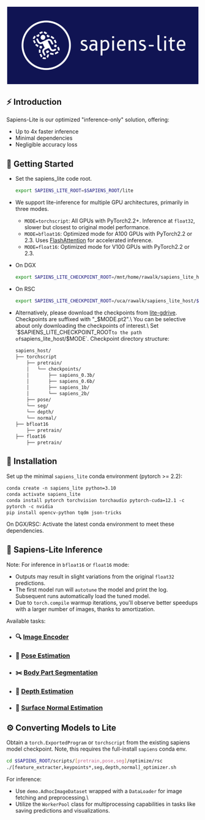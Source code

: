 
<p align="center">
  <img src="../assets/sapiens_lite_logo.png" alt="Sapiens-Lite" title="Sapiens-Lite" width="500"/>
</p>

## ⚡ Introduction
Sapiens-Lite is our optimized "inference-only" solution, offering:

- Up to 4x faster inference
- Minimal dependencies
- Negligible accuracy loss

## 🚀 Getting Started

- Set the sapiens_lite code root.
  ```bash
  export SAPIENS_LITE_ROOT=$SAPIENS_ROOT/lite
  ```

- We support lite-inference for multiple GPU architectures, primarily in three modes.
  - `MODE=torchscript`: All GPUs with PyTorch2.2+. Inference at `float32`, slower but closest to original model performance.
  - `MODE=bfloat16`: Optimized mode for A100 GPUs with PyTorch2.2 or 2.3. Uses [FlashAttention](https://github.com/Dao-AILab/flash-attention) for accelerated inference.
  - `MODE=float16`: Optimized mode for V100 GPUs with PyTorch2.2 or 2.3.

-  On DGX
    ```bash
    export SAPIENS_LITE_CHECKPOINT_ROOT=/mnt/home/rawalk/sapiens_lite_host/$MODE ## default MODE=float16
    ```

-  On RSC
    ```bash
    export SAPIENS_LITE_CHECKPOINT_ROOT=/uca/rawalk/sapiens_lite_host/$MODE ## default MODE=bfloat16
    ```

- Alternatively, please download the checkpoints from [lite-gdrive](https://drive.google.com/drive/folders/1SstdD9CjlwuiY54B83YoIZeHsc5VqvI_?usp=drive_link).\
  Checkpoints are suffixed with "_$MODE.pt2".\
  You can be selective about only downloading the checkpoints of interest.\
  Set `$SAPIENS_LITE_CHECKPOINT_ROOT` to the path of `sapiens_lite_host/$MODE`. Checkpoint directory structure:
  ```plaintext
  sapiens_host/
  ├── torchscript
      ├── pretrain/
      │   └── checkpoints/
      │       ├── sapiens_0.3b/
      │       ├── sapiens_0.6b/
      │       ├── sapiens_1b/
      │       └── sapiens_2b/
      ├── pose/
      └── seg/
      └── depth/
      └── normal/
  ├── bfloat16
      ├── pretrain/
  ├── float16
      ├── pretrain/
  ```

## 🔧 Installation
Set up the minimal `sapiens_lite` conda environment (pytorch >= 2.2):
```
conda create -n sapiens_lite python=3.10
conda activate sapiens_lite
conda install pytorch torchvision torchaudio pytorch-cuda=12.1 -c pytorch -c nvidia
pip install opencv-python tqdm json-tricks
```

On DGX/RSC: Activate the latest conda environment to meet these dependencies.

## 🌟 Sapiens-Lite Inference

Note: For inference in `bfloat16` or `float16` mode:
- Outputs may result in slight variations from the original `float32` predictions.
- The first model run will `autotune` the model and print the log. Subsequent runs automatically load the tuned model.
- Due to `torch.compile` warmup iterations, you'll observe better speedups with a larger number of images, thanks to amortization.

Available tasks:
- ###  🔍 [Image Encoder](docs/PRETRAIN_README.md)
- ### 👤 [Pose Estimation](docs/POSE_README.md)
- ### ✂️ [Body Part Segmentation](docs/SEG_README.md)
- ### 🔭 [Depth Estimation](docs/DEPTH_README.md)
- ### 📐 [Surface Normal Estimation](docs/NORMAL_README.md)


## ⚙️ Converting Models to Lite

Obtain a `torch.ExportedProgram` or `torchscript` from the existing sapiens model checkpoint. Note, this requires the full-install `sapiens` conda env.
```bash
cd $SAPIENS_ROOT/scripts/[pretrain,pose,seg]/optimize/rsc
./[feature_extracter,keypoints*,seg,depth,normal]_optimizer.sh
```
For inference:
- Use `demo.AdhocImageDataset` wrapped with a `DataLoader` for image fetching and preprocessing.\
- Utilize the `WorkerPool` class for multiprocessing capabilities in tasks like saving predictions and visualizations.
